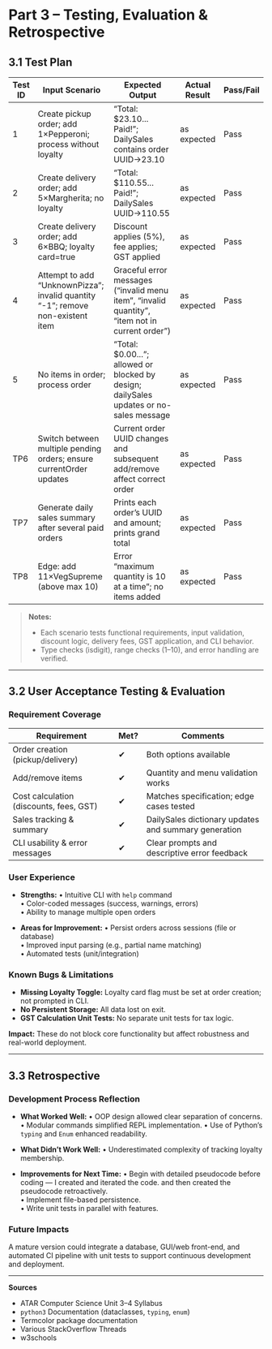 # Part 3 – Testing, Evaluation & Retrospective

## 3.1 Test Plan

| Test ID | Input Scenario                                                                                           | Expected Output                                                                                      | Actual Result | Pass/Fail |
|---------|----------------------------------------------------------------------------------------------------------|------------------------------------------------------------------------------------------------------|---------------|-----------|
| 1     | Create pickup order; add 1×Pepperoni; process without loyalty                                             | “Total: \$23.10... Paid!”; DailySales contains order UUID→23.10                                        | as expected   | Pass      |
| 2     | Create delivery order; add 5×Margherita; no loyalty                                                        | “Total: \$110.55... Paid!”; DailySales UUID→110.55                                                     | as expected   | Pass      |
| 3     | Create delivery order; add 6×BBQ; loyalty card=true                                                        | Discount applies (5%), fee applies; GST applied                                                        | as expected   | Pass      |
| 4     | Attempt to add “UnknownPizza”; invalid quantity “-1”; remove non-existent item                            | Graceful error messages (“invalid menu item”, “invalid quantity”, “item not in current order”)        | as expected   | Pass      |
| 5     | No items in order; process order                                                                          | “Total: \$0.00...”; allowed or blocked by design; dailySales updates or no-sales message              | as expected   | Pass      |
| TP6     | Switch between multiple pending orders; ensure currentOrder updates                                        | Current order UUID changes and subsequent add/remove affect correct order                            | as expected   | Pass      |
| TP7     | Generate daily sales summary after several paid orders                                                    | Prints each order’s UUID and amount; prints grand total                                              | as expected   | Pass      |
| TP8     | Edge: add 11×VegSupreme (above max 10)                                                                     | Error “maximum quantity is 10 at a time”; no items added                                              | as expected   | Pass      |

> **Notes:**
> - Each scenario tests functional requirements, input validation, discount logic, delivery fees, GST application, and CLI behavior.
> - Type checks (isdigit), range checks (1–10), and error handling are verified.

---

## 3.2 User Acceptance Testing & Evaluation

### Requirement Coverage

| Requirement                               | Met? | Comments                                                  |
|-------------------------------------------|------|-----------------------------------------------------------|
| Order creation (pickup/delivery)          | ✔    | Both options available                                    |
| Add/remove items                         | ✔    | Quantity and menu validation works                       |
| Cost calculation (discounts, fees, GST)  | ✔    | Matches specification; edge cases tested                 |
| Sales tracking & summary                 | ✔    | DailySales dictionary updates and summary generation     |
| CLI usability & error messages           | ✔    | Clear prompts and descriptive error feedback             |

### User Experience

- **Strengths:**
  • Intuitive CLI with `help` command<br>
  • Color-coded messages (success, warnings, errors)<br>
  • Ability to manage multiple open orders

- **Areas for Improvement:**
  • Persist orders across sessions (file or database)<br>
  • Improved input parsing (e.g., partial name matching)<br>
  • Automated tests (unit/integration)

### Known Bugs & Limitations

- **Missing Loyalty Toggle:** Loyalty card flag must be set at order creation; not prompted in CLI.
- **No Persistent Storage:** All data lost on exit.
- **GST Calculation Unit Tests:** No separate unit tests for tax logic.

**Impact:**
These do not block core functionality but affect robustness and real-world deployment.

---

## 3.3 Retrospective

### Development Process Reflection

- **What Worked Well:**
  • OOP design allowed clear separation of concerns.
  • Modular commands simplified REPL implementation.
  • Use of Python’s `typing` and `Enum` enhanced readability.

- **What Didn’t Work Well:**
  • Underestimated complexity of tracking loyalty membership.

- **Improvements for Next Time:**
  • Begin with detailed pseudocode before coding — I created and iterated the code. and then created the pseudocode retroactively.<br>
  • Implement file-based persistence.<br>
  • Write unit tests in parallel with features.

### Future Impacts

A mature version could integrate a database, GUI/​web front-end, and automated CI pipeline with unit tests to support continuous development and deployment.

---

**Sources**
- ATAR Computer Science Unit 3–4 Syllabus
- `python3` Documentation (dataclasses, `typing`, `enum`)
- Termcolor package documentation
- Various StackOverflow Threads
- w3schools